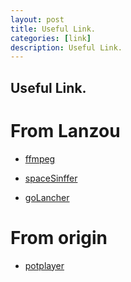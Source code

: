```yaml
---
layout: post
title: Useful Link.
categories: [link]
description: Useful Link.
---
```


## Useful Link.

# From Lanzou
* [ffmpeg](https://wwkd.lanzouu.com/izspy310b7fi)
* [spaceSinffer](https://wwkd.lanzouu.com/iCwen30ee8kf)

* [goLancher](https://wwkd.lanzouu.com/icc7P324audi)

# From origin
* [potplayer](https://t1.daumcdn.net/potplayer/PotPlayer/Version/Latest/PotPlayerSetup64.exe)
